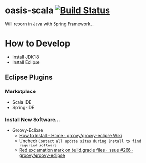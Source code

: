 # oasis-scala [![Build Status](https://travis-ci.org/letsspeak/oasis.png)](https://travis-ci.org/letsspeak/oasis)

Will reborn in Java with Spring Framework...

# How to Develop 

- Install JDK1.8
- Install Eclipse

## Eclipse Plugins

### Marketplace

- Scala IDE
- Spring-IDE

### Install New Software...

- Groovy-Eclipse
  - [How to Install - Home · groovy/groovy-eclipse Wiki](https://github.com/groovy/groovy-eclipse/wiki#how-to-install)
  - Uncheck `Contact all update sites during install to find requried software`
  - [Red exclamation mark on build.gradle files · Issue #266 · groovy/groovy-eclipse](https://github.com/groovy/groovy-eclipse/issues/266)
  

